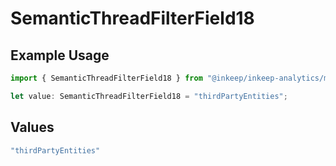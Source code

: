 # SemanticThreadFilterField18

## Example Usage

```typescript
import { SemanticThreadFilterField18 } from "@inkeep/inkeep-analytics/models/components";

let value: SemanticThreadFilterField18 = "thirdPartyEntities";
```

## Values

```typescript
"thirdPartyEntities"
```